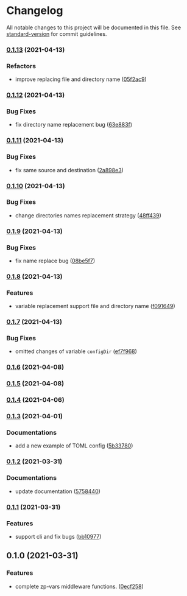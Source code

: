 # Changelog

All notable changes to this project will be documented in this file. See [standard-version](https://github.com/conventional-changelog/standard-version) for commit guidelines.

### [0.1.13](https://github.com/zppack/zp-vars/compare/v0.1.12...v0.1.13) (2021-04-13)


### Refactors

* improve replacing file and directory name ([05f2ac9](https://github.com/zppack/zp-vars/commit/05f2ac982b2933836e8ae9e6624b76bbbe0d781e))

### [0.1.12](https://github.com/zppack/zp-vars/compare/v0.1.11...v0.1.12) (2021-04-13)


### Bug Fixes

* fix directory name replacement bug ([63e883f](https://github.com/zppack/zp-vars/commit/63e883fae61d958c2e86a4a3169e322c77e0010d))

### [0.1.11](https://github.com/zppack/zp-vars/compare/v0.1.10...v0.1.11) (2021-04-13)


### Bug Fixes

* fix same source and destination ([2a898e3](https://github.com/zppack/zp-vars/commit/2a898e3dd61fc4de5408e3f71cc9567702fed4b2))

### [0.1.10](https://github.com/zppack/zp-vars/compare/v0.1.9...v0.1.10) (2021-04-13)


### Bug Fixes

* change directories names replacement strategy ([48ff439](https://github.com/zppack/zp-vars/commit/48ff439fac4f1690ed7986901ec22a5f93ac09b8))

### [0.1.9](https://github.com/zppack/zp-vars/compare/v0.1.8...v0.1.9) (2021-04-13)


### Bug Fixes

* fix name replace bug ([08be5f7](https://github.com/zppack/zp-vars/commit/08be5f7b973eb6b3be09a270b7855ecdfa6b6d4f))

### [0.1.8](https://github.com/zppack/zp-vars/compare/v0.1.7...v0.1.8) (2021-04-13)


### Features

* variable replacement support file and directory name ([f091649](https://github.com/zppack/zp-vars/commit/f091649bc5533d3380da08b44efb0675368589b6))

### [0.1.7](https://github.com/zppack/zp-vars/compare/v0.1.6...v0.1.7) (2021-04-13)


### Bug Fixes

* omitted changes of variable `configDir` ([ef7f968](https://github.com/zppack/zp-vars/commit/ef7f96878bf0708b9f813b8d8031452eb6385b2b))

### [0.1.6](https://github.com/zppack/zp-vars/compare/v0.1.5...v0.1.6) (2021-04-08)

### [0.1.5](https://github.com/zppack/zp-vars/compare/v0.1.4...v0.1.5) (2021-04-08)

### [0.1.4](https://github.com/zppack/zp-vars/compare/v0.1.3...v0.1.4) (2021-04-06)

### [0.1.3](https://github.com/zppack/zp-vars/compare/v0.1.2...v0.1.3) (2021-04-01)


### Documentations

* add a new example of TOML config ([5b33780](https://github.com/zppack/zp-vars/commit/5b337801258c15c13614397b97862f2250ef5c15))

### [0.1.2](https://github.com/zppack/zp-vars/compare/v0.1.1...v0.1.2) (2021-03-31)


### Documentations

* update documentation ([5758440](https://github.com/zppack/zp-vars/commit/5758440bedd9efb022d7f417017bfd237f0b27d5))

### [0.1.1](https://github.com/zppack/zp-vars/compare/v0.1.0...v0.1.1) (2021-03-31)


### Features

* support cli and fix bugs ([bb10977](https://github.com/zppack/zp-vars/commit/bb109776bb1f92351996d8dc5eae7d6cad87e31c))

## 0.1.0 (2021-03-31)


### Features

* complete zp-vars middleware functions. ([0ecf258](https://github.com/zppack/zp-vars/commit/0ecf258bdfca406a0aadd992b1ea0102f29f0f93))
